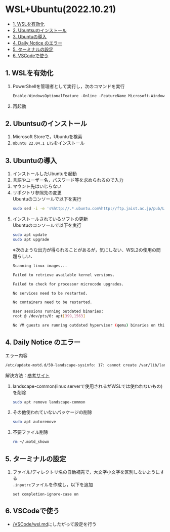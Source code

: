 # WSL+Ubuntu(2022.10.21)

- [1. WSLを有効化](#1-wslを有効化)
- [2. Ubuntsuのインストール](#2-ubuntsuのインストール)
- [3. Ubuntuの導入](#3-ubuntuの導入)
- [4. Daily Notice のエラー](#4-daily-notice-のエラー)
- [5. ターミナルの設定](#5-ターミナルの設定)
- [6. VSCodeで使う](#6-vscodeで使う)

## 1. WSLを有効化
1. PowerShellを管理者として実行し，次のコマンドを実行
   ```PowerShell
   Enable-WindowsOptionalFeature -Online -FeatureName Microsoft-Windows-Subsystem-Linux
   ```
2. 再起動
   
## 2. Ubuntsuのインストール
1. Microsoft Storeで，Ubuntuを検索
2. `Ubuntu 22.04.1 LTS`をインストール

## 3. Ubuntuの導入
1. インストールしたUbuntuを起動
2. 言語やユーザー名，パスワード等を求められるので入力
3. マウント先はいじらない
4. リポジトリ参照先の変更  
   Ubuntuのコンソールで以下を実行
      ```bash
      sudo sed -i -e 's%http://.*.ubuntu.com%http://ftp.jaist.ac.jp/pub/Linux%g' /etc/apt/sources.list
      ```
5. インストールされているソフトの更新  
   Ubuntuのコンソールで以下を実行
      ```bash
      sudo apt update
      sudo apt upgrade
      ```
    ※次のような出力が得られることがあるが，気にしない．WSL2の使用の問題らしい．
    ```bash
    Scanning linux images...

   Failed to retrieve available kernel versions.

   Failed to check for processor microcode upgrades.

   No services need to be restarted.

   No containers need to be restarted.

   User sessions running outdated binaries:
   root @ /dev/pts/0: apt[399,1563]

   No VM guests are running outdated hypervisor (qemu) binaries on this host.
    ```

## 4. Daily Notice のエラー


エラー内容
```bash
/etc/update-motd.d/50-landscape-sysinfo: 17: cannot create /var/lib/landscape/landscape-sysinfo.cache: Permission denied
```
解決方法：[参考サイト](https://askubuntu.com/questions/1414483/landscape-sysinfo-cache-permission-denied-when-i-start-ubuntu-22-04-in-wsl)
1. landscape-common(linux serverで使用されるがWSLでは使われないもの)を削除
   ```bash
   sudo apt remove landscape-common
   ```
2. その他使われていないパッケージの削除
   ```bash
   sudo apt autoremove
   ```
3. 不要ファイル削除
   ```bash
   rm ~/.motd_shown
   ```


## 5. ターミナルの設定
1. ファイル/ディレクトリ名の自動補完で，大文字小文字を区別しないようにする  
   `.inputrc`ファイルを作成し，以下を追加
   ```
   set completion-ignore-case on
   ```

## 6. VSCodeで使う
- [/VSCode/wsl.md](/VSCode/wsl.md)にしたがって設定を行う